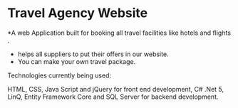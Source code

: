 # Travel Agency Website
 *A web Application built for booking all travel facilities like hotels and flights . 
* helps all suppliers to put their offers in our website. 
* You can make your own travel package.

Technologies currently being used:

HTML, CSS, Java Script and jQuery for front end development,
C# .Net 5, LinQ, Entity Framework Core and SQL Server for backend development.
